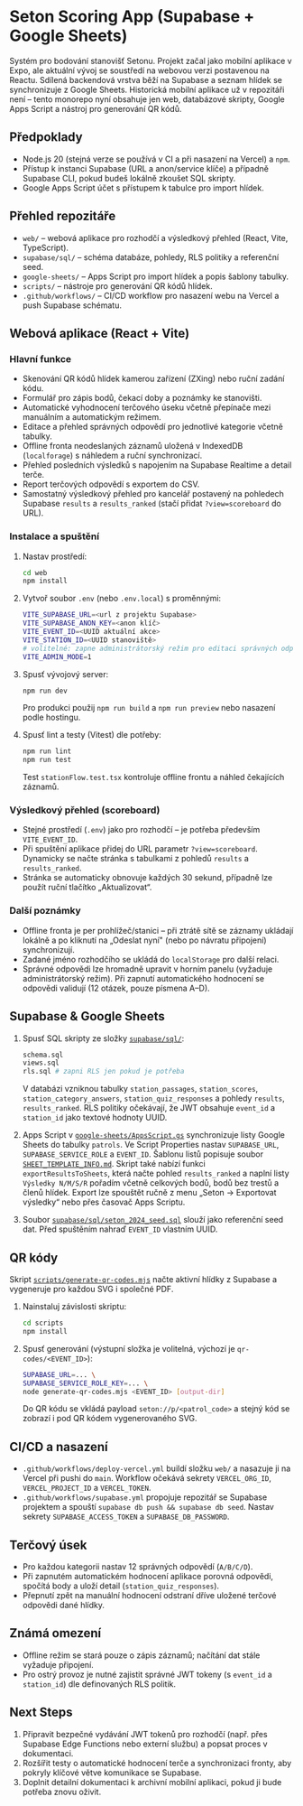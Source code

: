 # Seton Scoring App (Supabase + Google Sheets)

Systém pro bodování stanovišť Setonu. Projekt začal jako mobilní aplikace v
Expo, ale aktuální vývoj se soustředí na webovou verzi postavenou na Reactu.
Sdílená backendová vrstva běží na Supabase a seznam hlídek se synchronizuje z
Google Sheets. Historická mobilní aplikace už v repozitáři není – tento
monorepo nyní obsahuje jen web, databázové skripty, Google Apps Script a nástroj
pro generování QR kódů.

## Předpoklady

- Node.js 20 (stejná verze se používá v CI a při nasazení na Vercel) a `npm`.
- Přístup k instanci Supabase (URL a anon/service klíče) a případně Supabase
  CLI, pokud budeš lokálně zkoušet SQL skripty.
- Google Apps Script účet s přístupem k tabulce pro import hlídek.

## Přehled repozitáře

- `web/` – webová aplikace pro rozhodčí a výsledkový přehled (React, Vite,
  TypeScript).
- `supabase/sql/` – schéma databáze, pohledy, RLS politiky a referenční seed.
- `google-sheets/` – Apps Script pro import hlídek a popis šablony tabulky.
- `scripts/` – nástroje pro generování QR kódů hlídek.
- `.github/workflows/` – CI/CD workflow pro nasazení webu na Vercel a push
  Supabase schématu.

## Webová aplikace (React + Vite)

### Hlavní funkce

- Skenování QR kódů hlídek kamerou zařízení (ZXing) nebo ruční zadání kódu.
- Formulář pro zápis bodů, čekací doby a poznámky ke stanovišti.
- Automatické vyhodnocení terčového úseku včetně přepínače mezi manuálním a
  automatickým režimem.
- Editace a přehled správných odpovědí pro jednotlivé kategorie včetně tabulky.
- Offline fronta neodeslaných záznamů uložená v IndexedDB (`localforage`) s
  náhledem a ruční synchronizací.
- Přehled posledních výsledků s napojením na Supabase Realtime a detail terče.
- Report terčových odpovědí s exportem do CSV.
- Samostatný výsledkový přehled pro kancelář postavený na pohledech Supabase
  `results` a `results_ranked` (stačí přidat `?view=scoreboard` do URL).

### Instalace a spuštění

1. Nastav prostředí:

   ```bash
   cd web
   npm install
   ```

2. Vytvoř soubor `.env` (nebo `.env.local`) s proměnnými:

   ```bash
   VITE_SUPABASE_URL=<url z projektu Supabase>
   VITE_SUPABASE_ANON_KEY=<anon klíč>
   VITE_EVENT_ID=<UUID aktuální akce>
   VITE_STATION_ID=<UUID stanoviště>
   # volitelné: zapne administrátorský režim pro editaci správných odpovědí
   VITE_ADMIN_MODE=1
   ```

3. Spusť vývojový server:

   ```bash
   npm run dev
   ```

   Pro produkci použij `npm run build` a `npm run preview` nebo nasazení podle
   hostingu.

4. Spusť lint a testy (Vitest) dle potřeby:

   ```bash
   npm run lint
   npm run test
   ```

   Test `stationFlow.test.tsx` kontroluje offline frontu a náhled čekajících
   záznamů.

### Výsledkový přehled (scoreboard)

- Stejné prostředí (`.env`) jako pro rozhodčí – je potřeba především
  `VITE_EVENT_ID`.
- Při spuštění aplikace přidej do URL parametr `?view=scoreboard`. Dynamicky se
  načte stránka s tabulkami z pohledů `results` a `results_ranked`.
- Stránka se automaticky obnovuje každých 30 sekund, případně lze použít ruční
  tlačítko „Aktualizovat“.

### Další poznámky

- Offline fronta je per prohlížeč/stanici – při ztrátě sítě se záznamy ukládají
  lokálně a po kliknutí na „Odeslat nyní" (nebo po návratu připojení)
  synchronizují.
- Zadané jméno rozhodčího se ukládá do `localStorage` pro další relaci.
- Správné odpovědi lze hromadně upravit v horním panelu (vyžaduje administrátorský
  režim). Při zapnutí automatického hodnocení se odpovědi validují (12 otázek,
  pouze písmena A–D).

## Supabase & Google Sheets

1. Spusť SQL skripty ze složky [`supabase/sql/`](./supabase/sql):

   ```bash
   schema.sql
   views.sql
   rls.sql # zapni RLS jen pokud je potřeba
   ```

   V databázi vzniknou tabulky `station_passages`, `station_scores`,
   `station_category_answers`, `station_quiz_responses` a pohledy `results`,
   `results_ranked`. RLS politiky očekávají, že JWT obsahuje `event_id` a
   `station_id` jako textové hodnoty UUID.

2. Apps Script v [`google-sheets/AppsScript.gs`](./google-sheets/AppsScript.gs)
   synchronizuje listy Google Sheets do tabulky `patrols`. Ve Script Properties
   nastav `SUPABASE_URL`, `SUPABASE_SERVICE_ROLE` a `EVENT_ID`. Šablonu listů
   popisuje soubor
   [`SHEET_TEMPLATE_INFO.md`](./google-sheets/SHEET_TEMPLATE_INFO.md). Skript
   také nabízí funkci `exportResultsToSheets`, která načte pohled
   `results_ranked` a naplní listy `Výsledky N/M/S/R` pořadím včetně celkových
   bodů, bodů bez trestů a členů hlídek. Export lze spouštět ručně z menu
   „Seton → Exportovat výsledky“ nebo přes časovač Apps Scriptu.

3. Soubor
   [`supabase/sql/seton_2024_seed.sql`](./supabase/sql/seton_2024_seed.sql)
   slouží jako referenční seed dat. Před spuštěním nahraď `EVENT_ID` vlastním
   UUID.

## QR kódy

Skript [`scripts/generate-qr-codes.mjs`](./scripts/generate-qr-codes.mjs)
načte aktivní hlídky z Supabase a vygeneruje pro každou SVG i společné PDF.

1. Nainstaluj závislosti skriptu:

   ```bash
   cd scripts
   npm install
   ```

2. Spusť generování (výstupní složka je volitelná, výchozí je
   `qr-codes/<EVENT_ID>`):

   ```bash
   SUPABASE_URL=... \
   SUPABASE_SERVICE_ROLE_KEY=... \
   node generate-qr-codes.mjs <EVENT_ID> [output-dir]
   ```

   Do QR kódu se vkládá payload `seton://p/<patrol_code>` a stejný kód se
   zobrazí i pod QR kódem vygenerovaného SVG.

## CI/CD a nasazení

- `.github/workflows/deploy-vercel.yml` buildí složku `web/` a nasazuje ji na
  Vercel při pushi do `main`. Workflow očekává sekrety `VERCEL_ORG_ID`,
  `VERCEL_PROJECT_ID` a `VERCEL_TOKEN`.
- `.github/workflows/supabase.yml` propojuje repozitář se Supabase projektem a
  spouští `supabase db push && supabase db seed`. Nastav sekrety
  `SUPABASE_ACCESS_TOKEN` a `SUPABASE_DB_PASSWORD`.

## Terčový úsek

- Pro každou kategorii nastav 12 správných odpovědí (`A/B/C/D`).
- Při zapnutém automatickém hodnocení aplikace porovná odpovědi, spočítá body a
  uloží detail (`station_quiz_responses`).
- Přepnutí zpět na manuální hodnocení odstraní dříve uložené terčové odpovědi
  dané hlídky.

## Známá omezení

- Offline režim se stará pouze o zápis záznamů; načítání dat stále vyžaduje
  připojení.
- Pro ostrý provoz je nutné zajistit správné JWT tokeny (s `event_id` a
  `station_id`) dle definovaných RLS politik.

## Next Steps

1. Připravit bezpečné vydávání JWT tokenů pro rozhodčí (např. přes Supabase Edge
   Functions nebo externí službu) a popsat proces v dokumentaci.
2. Rozšířit testy o automatické hodnocení terče a synchronizaci fronty, aby
   pokryly klíčové větve komunikace se Supabase.
3. Doplnit detailní dokumentaci k archivní mobilní aplikaci, pokud ji bude
   potřeba znovu oživit.
